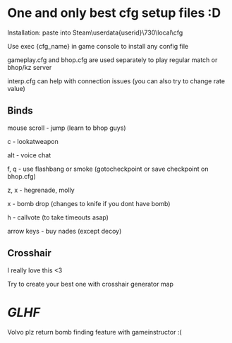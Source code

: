 One and only best cfg setup files :D
===
Installation: paste into Steam\userdata\{userid}\730\local\cfg

Use exec {cfg_name} in game console to install any config file

gameplay.cfg and bhop.cfg are used separately to play regular match or bhop/kz server

interp.cfg can help with connection issues (you can also try to change rate value)

**Binds**
---
mouse scroll - jump (learn to bhop guys)

c - lookatweapon

alt - voice chat

f, q - use flashbang or smoke (gotocheckpoint or save checkpoint on bhop.cfg)

z, x - hegrenade, molly

x - bomb drop (changes to knife if you dont have bomb)

h - callvote (to take timeouts asap)

arrow keys - buy nades (except decoy)

**Crosshair**
---
I really love this <3

Try to create your best one with crosshair generator map

_**GLHF**_
===
Volvo plz return bomb finding feature with gameinstructor :(
